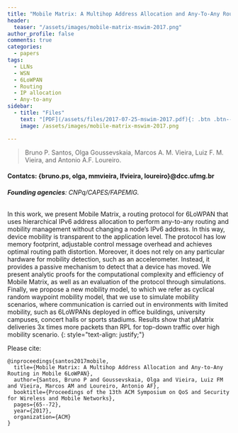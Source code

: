 ```yaml
---
title: "Mobile Matrix: A Multihop Address Allocation and Any-To-Any Routing in Mobile 6LoWPAN"
header:
  teaser: "/assets/images/mobile-matrix-mswim-2017.png"
author_profile: false
comments: true
categories:
  - papers
tags:
  - LLNs
  - WSN
  - 6LoWPAN
  - Routing
  - IP allocation
  - Any-to-any
sidebar:
  - title: "Files"
    text: "[PDF](/assets/files/2017-07-25-mswim-2017.pdf){: .btn .btn--success} [ACM-DL](http://dx.doi.org/10.1145/3132114.3132126){: .btn .btn--info}"
    image: /assets/images/mobile-matrix-mswim-2017.png

---
```


> Bruno P. Santos, Olga Goussevskaia, Marcos A. M. Vieira, Luiz F. M. Vieira, and Antonio A.F. Loureiro.
#### Contatcs: {bruno.ps, olga, mmvieira, lfvieira, loureiro}@dcc.ufmg.br
###### **Founding agencies**: CNPq/CAPES/FAPEMIG.

In this work, we present Mobile Matrix, a routing protocol for 6LoWPAN that uses hierarchical IPv6 address allocation to perform any-to-any routing and mobility management without changing a node’s IPv6 address. In this way, device mobility is transparent to the application level. The protocol has low memory footprint, adjustable control message overhead and achieves optimal routing path distortion. Moreover, it does not rely on any particular hardware for mobility detection, such as an accelerometer. Instead, it provides a passive mechanism to detect that a device has moved. We present analytic proofs for the computational complexity and efficiency of Mobile Matrix, as well as an evaluation of the protocol through simulations. Finally, we propose a new mobility model, to which we refer as cyclical random waypoint mobility model, that we use to simulate mobility scenarios, where communication is carried out in environments with limited mobility, such as 6LoWPANs deployed in office buildings, university campuses, concert halls or sports stadiums. Results show that μMatrix deliveries 3x times more packets than RPL for top-down traffic over high mobility scenario.
{: style="text-align: justify;"}

Please cite:
```TeX
@inproceedings{santos2017mobile,
  title={Mobile Matrix: A Multihop Address Allocation and Any-to-Any Routing in Mobile 6LoWPAN},
  author={Santos, Bruno P and Goussevskaia, Olga and Vieira, Luiz FM and Vieira, Marcos AM and Loureiro, Antonio AF},
  booktitle={Proceedings of the 13th ACM Symposium on QoS and Security for Wireless and Mobile Networks},
  pages={65--72},
  year={2017},
  organization={ACM}
}
```